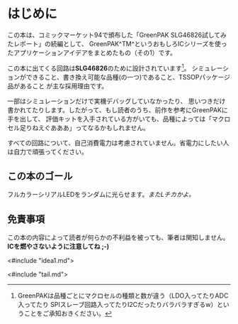 # はじめに

この本は、コミックマーケット94で頒布した「GreenPAK SLG46826試してみたレポート」の続編として、
GreenPAK^TM^というおもしろICシリーズを使ったアプリケーションアイデアをまとめたもの（その1）です。

この本に出てくる回路は**SLG46826**のために設計されています[^greenpak-unique]。
シミュレーションができること、書き換え可能な品種(の一つ)であること、TSSOPパッケージ品があること
が主な採用理由です。

一部はシミュレーションだけで実機デバッグしていなかったり、
思いつきだけ書かれてたりします。したがって、もし読者のうち、前作を参考にGreenPAKに手を出して、
評価キットを入手されている方がいても、品種によっては「マクロセル足りねえぐあああ」ってなるかもしれません。

すべての回路について、自己消費電力は考慮されていません。省電力にしたい人は自力で頑張ってください。

[^greenpak-unique]: GreenPAKは品種ごとにマクロセルの種類と数が違う（LDO入ってたりADC入ってたり
SPIスレーブ回路入ってたりI2Cだったりバラバラすぎるw）ということをご承知おきください。

## この本のゴール

フルカラーシリアルLEDをランダムに光らせます。*またLチカかよ。*

## 免責事項

この本の内容によって読者が何らかの不利益を被っても、筆者は関知しません。**ICを燃やさないように注意してね ;-)**

<#include "idea1.md">
<!--<#include "idea2.md">-->
<#include "tail.md">
